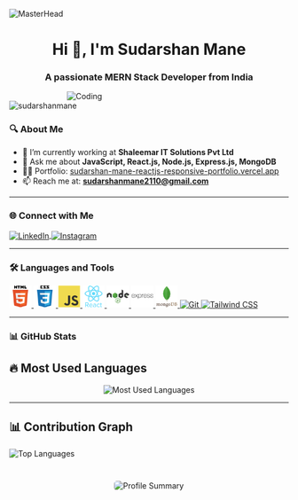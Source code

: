 ![MasterHead](https://github.blog/wp-content/uploads/2021/01/102393310-07478b80-3f8d-11eb-84eb-392d555ebd29.png?fit=1200%2C630)

<h1 align="center">Hi 👋, I'm Sudarshan Mane</h1>
<h3 align="center">A passionate MERN Stack Developer from India</h3>

<img align="right" alt="Coding" width="400" src="https://www.mygo.ge/uploads/blog/1584023795.jpg" />

<p align="left">
  <img src="https://komarev.com/ghpvc/?username=sudarshanmane&label=Profile%20views&color=0e75b6&style=flat" alt="sudarshanmane" />
</p>

### 🔍 About Me

- 🔭 I’m currently working at **Shaleemar IT Solutions Pvt Ltd**
- 💬 Ask me about **JavaScript, React.js, Node.js, Express.js, MongoDB**
- 👨‍💻 Portfolio: [sudarshan-mane-reactjs-responsive-portfolio.vercel.app](https://sudarshan-mane-reactjs-responsive-portfolio.vercel.app/)
- 📫 Reach me at: **sudarshanmane2110@gmail.com**
---

### 🌐 Connect with Me

<p align="left">
  <a href="https://linkedin.com/in/sudarshan-mane-065823236" target="blank">
    <img align="center" src="https://raw.githubusercontent.com/rahuldkjain/github-profile-readme-generator/master/src/images/icons/Social/linked-in-alt.svg" alt="LinkedIn" height="30" width="40" />
  </a>
  <a href="https://instagram.com/sudarshanmane9370" target="blank">
    <img align="center" src="https://raw.githubusercontent.com/rahuldkjain/github-profile-readme-generator/master/src/images/icons/Social/instagram.svg" alt="Instagram" height="30" width="40" />
  </a>
</p>

---

### 🛠️ Languages and Tools

<p align="left">
  <a href="https://developer.mozilla.org/en-US/docs/Web/HTML" target="_blank">
    <img src="https://raw.githubusercontent.com/devicons/devicon/master/icons/html5/html5-original-wordmark.svg" alt="HTML5" width="40" height="40"/>
  </a>
  <a href="https://www.w3schools.com/css/" target="_blank">
    <img src="https://raw.githubusercontent.com/devicons/devicon/master/icons/css3/css3-original-wordmark.svg" alt="CSS3" width="40" height="40"/>
  </a>
  <a href="https://developer.mozilla.org/en-US/docs/Web/JavaScript" target="_blank">
    <img src="https://raw.githubusercontent.com/devicons/devicon/master/icons/javascript/javascript-original.svg" alt="JavaScript" width="40" height="40"/>
  </a>
  <a href="https://reactjs.org/" target="_blank">
    <img src="https://raw.githubusercontent.com/devicons/devicon/master/icons/react/react-original-wordmark.svg" alt="React" width="40" height="40"/>
  </a>
  <a href="https://nodejs.org/" target="_blank">
    <img src="https://raw.githubusercontent.com/devicons/devicon/master/icons/nodejs/nodejs-original-wordmark.svg" alt="Node.js" width="40" height="40"/>
  </a>
  <a href="https://expressjs.com/" target="_blank">
    <img src="https://raw.githubusercontent.com/devicons/devicon/master/icons/express/express-original-wordmark.svg" alt="Express.js" width="40" height="40"/>
  </a>
  <a href="https://www.mongodb.com/" target="_blank">
    <img src="https://raw.githubusercontent.com/devicons/devicon/master/icons/mongodb/mongodb-original-wordmark.svg" alt="MongoDB" width="40" height="40"/>
  </a>
  <a href="https://git-scm.com/" target="_blank">
    <img src="https://www.vectorlogo.zone/logos/git-scm/git-scm-icon.svg" alt="Git" width="40" height="40"/>
  </a>
  <a href="https://tailwindcss.com/" target="_blank">
    <img src="https://www.vectorlogo.zone/logos/tailwindcss/tailwindcss-icon.svg" alt="Tailwind CSS" width="40" height="40"/>
  </a>
</p>

---

### 📊 GitHub Stats


## 🔥 Most Used Languages


<p align="center">
  <img src="https://github-readme-stats.vercel.app/api/top-langs/?username=sudarshanmane&layout=compact&theme=tokyonight&hide_border=false" alt="Most Used Languages" />
</p>

---

## 📊 Contribution Graph

<p>
  <img align="center" src="https://github-readme-stats.vercel.app/api/top-langs?username=sudarshanmane&show_icons=true&locale=en&layout=compact" alt="Top Languages" />
</p>

<br clear="left"/>

<div align="center" style="display: flex; flex-wrap: wrap; justify-content: center; align-items: center;">
  <img src="https://github-profile-summary-cards.vercel.app/api/cards/profile-details?username=sudarshanmane&show_icons=true&theme=dark" alt="Profile Summary" style="margin: 10px; border-radius: 5px;">
</div>

